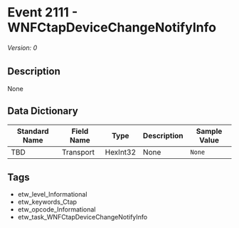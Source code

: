 # Event 2111 - WNFCtapDeviceChangeNotifyInfo
###### Version: 0

## Description
None

## Data Dictionary
|Standard Name|Field Name|Type|Description|Sample Value|
|---|---|---|---|---|
|TBD|Transport|HexInt32|None|`None`|

## Tags
* etw_level_Informational
* etw_keywords_Ctap
* etw_opcode_Informational
* etw_task_WNFCtapDeviceChangeNotifyInfo